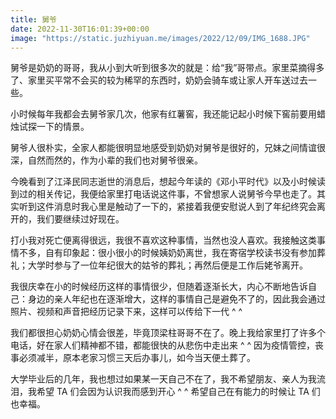 ```yaml
---
title: 舅爷
date: 2022-11-30T16:01:39+00:00
image: "https://static.juzhiyuan.me/images/2022/12/09/IMG_1688.JPG"
---
```

舅爷是奶奶的哥哥，我从小到大听到很多次的就是：给“我”哥带点。家里菜摘得多了、家里买平常不会买的较为稀罕的东西时，奶奶会骑车或让家人开车送过去一些。

小时候每年我都会去舅爷家几次，他家有红薯窖，我还能记起小时候下窖前要用蜡烛试探一下的情景。

舅爷人很朴实，全家人都能很明显地感受到奶奶对舅爷是很好的，兄妹之间情谊很深，自然而然的，作为小辈的我们也对舅爷很亲。

今晚看到了江泽民同志逝世的消息后，想起今年读的《邓小平时代》以及小时候读到过的相关传记，我便给家里打电话说这件事，不曾想家人说舅爷今早也走了。其实听到这件消息时我心里是触动了一下的，紧接着我便安慰说人到了年纪终究会离开的，我们要继续过好现在。

打小我对死亡便离得很远，我很不喜欢这种事情，当然也没人喜欢。我接触这类事情不多，自有印象起：很小很小的时候姨奶奶离世，我在寄宿学校读书没有参加葬礼；大学时参与了一位年纪很大的姑爷的葬礼；再然后便是工作后姥爷离开。

我很庆幸在小的时候经历这样的事情很少，但随着逐渐长大，内心不断地告诉自己：身边的亲人年纪也在逐渐增大，这样的事情自己是避免不了的，因此我会通过照片、视频和声音把经历记录下来，这样可以传给下一代 ^ ^

我们都很担心奶奶心情会很差，毕竟顶梁柱哥哥不在了。晚上我给家里打了许多个电话，好在家人们精神都不错，都能很快的从悲伤中走出来 ^ ^ 因为疫情管控，丧事必须减半，原本老家习惯三天后办事儿，如今当天便土葬了。

大学毕业后的几年，我也想过如果某一天自己不在了，我不希望朋友、亲人为我流泪，我希望 TA 们会因为认识我而感到开心 ^ ^ 希望自己在有能力的时候让 TA 们也幸福。